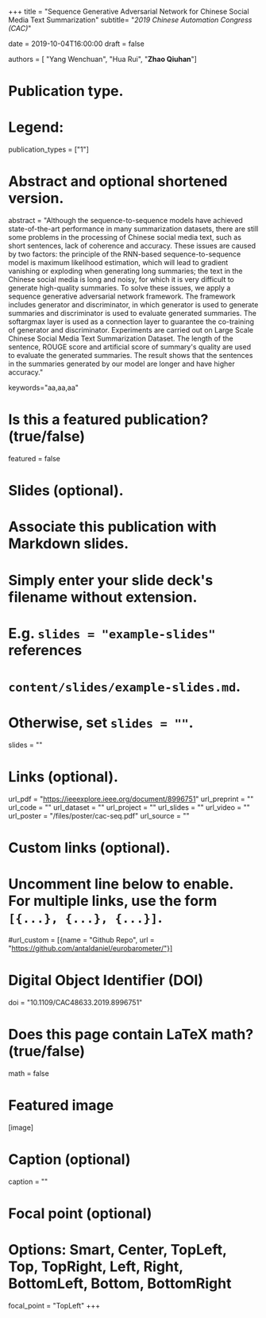 +++
title = "Sequence Generative Adversarial Network for Chinese Social Media Text Summarization"
subtitle= "_2019 Chinese Automation Congress (CAC)_"

date = 2019-10-04T16:00:00
draft = false

authors = [ "Yang Wenchuan", "Hua Rui", "**Zhao Qiuhan**"]

# Publication type.
# Legend:

publication_types = ["1"]

# Abstract and optional shortened version.
abstract = "Although the sequence-to-sequence models have achieved state-of-the-art performance in many summarization datasets, there are still some problems in the processing of Chinese social media text, such as short sentences, lack of coherence and accuracy. These issues are caused by two factors: the principle of the RNN-based sequence-to-sequence model is maximum likelihood estimation, which will lead to gradient vanishing or exploding when generating long summaries; the text in the Chinese social media is long and noisy, for which it is very difficult to generate high-quality summaries. To solve these issues, we apply a sequence generative adversarial network framework. The framework includes generator and discriminator, in which generator is used to generate summaries and discriminator is used to evaluate generated summaries. The softargmax layer is used as a connection layer to guarantee the co-training of generator and discriminator. Experiments are carried out on Large Scale Chinese Social Media Text Summarization Dataset. The length of the sentence, ROUGE score and artificial score of summary's quality are used to evaluate the generated summaries. The result shows that the sentences in the summaries generated by our model are longer and have higher accuracy."

keywords="aa,aa,aa"

# Is this a featured publication? (true/false)
featured = false

# Slides (optional).
#   Associate this publication with Markdown slides.
#   Simply enter your slide deck's filename without extension.
#   E.g. `slides = "example-slides"` references 
#   `content/slides/example-slides.md`.
#   Otherwise, set `slides = ""`.
slides = ""

# Links (optional).
url_pdf = "https://ieeexplore.ieee.org/document/8996751"
url_preprint = ""
url_code = ""
url_dataset = ""
url_project = ""
url_slides = ""
url_video = ""
url_poster = "/files/poster/cac-seq.pdf"
url_source = ""

# Custom links (optional).
#   Uncomment line below to enable. For multiple links, use the form `[{...}, {...}, {...}]`.
#url_custom = [{name = "Github Repo", url = "https://github.com/antaldaniel/eurobarometer/"}]

# Digital Object Identifier (DOI)
doi = "10.1109/CAC48633.2019.8996751"

# Does this page contain LaTeX math? (true/false)
math = false

# Featured image
[image]
  # Caption (optional)
  caption = ""

  # Focal point (optional)
  # Options: Smart, Center, TopLeft, Top, TopRight, Left, Right, BottomLeft, Bottom, BottomRight
  focal_point = "TopLeft"
+++

